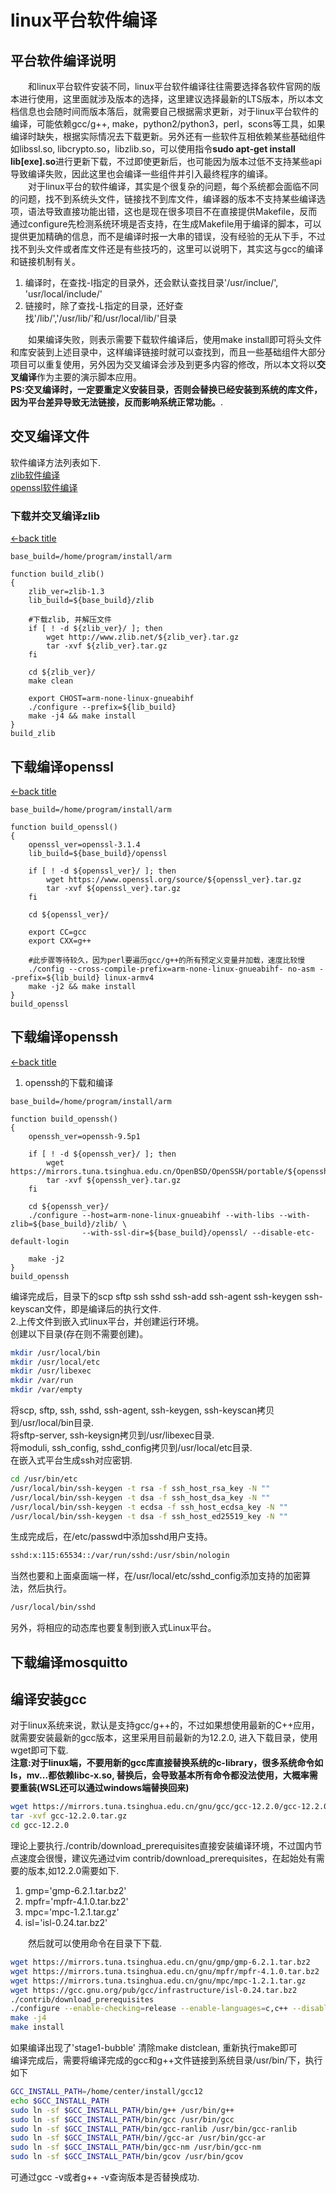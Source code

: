# linux平台软件编译

## 平台软件编译说明

&emsp;&emsp;和linux平台软件安装不同，linux平台软件编译往往需要选择各软件官网的版本进行使用，这里面就涉及版本的选择，这里建议选择最新的LTS版本，所以本文档信息也会随时间而版本落后，就需要自己根据需求更新，对于linux平台软件的编译，可能依赖gcc/g++, make，python2/python3，perl，scons等工具，如果编译时缺失，根据实际情况去下载更新。另外还有一些软件互相依赖某些基础组件如libssl.so, libcrypto.so，libzlib.so，可以使用指令**sudo apt-get install lib[exe].so**进行更新下载，不过即使更新后，也可能因为版本过低不支持某些api导致编译失败，因此这里也会编译一些组件并引入最终程序的编译。<br />
&emsp;&emsp;对于linux平台的软件编译，其实是个很复杂的问题，每个系统都会面临不同的问题，找不到系统头文件，链接找不到库文件，编译器的版本不支持某些编译选项，语法导致直接功能出错，这也是现在很多项目不在直接提供Makefile，反而通过configure先检测系统环境是否支持，在生成Makefile用于编译的脚本，可以提供更加精确的信息，而不是编译时报一大串的错误，没有经验的无从下手，不过找不到头文件或者库文件还是有些技巧的，这里可以说明下，其实这与gcc的编译和链接机制有关。<br />

1. 编译时，在查找-I指定的目录外，还会默认查找目录'/usr/inclue/', 'usr/local/include/'
2. 链接时，除了查找-L指定的目录，还好查找'/lib/','/usr/lib/'和/usr/local/lib/'目录

&emsp;&emsp;如果编译失败，则表示需要下载软件编译后，使用make install即可将头文件和库安装到上述目录中，这样编译链接时就可以查找到，而且一些基础组件大部分项目可以重复使用，另外因为交叉编译会涉及到更多内容的修改，所以本文将以**交叉编译**作为主要的演示脚本应用。<br />
**PS:交叉编译时，一定要重定义安装目录，否则会替换已经安装到系统的库文件，因为平台差异导致无法链接，反而影响系统正常功能。**.

## 交叉编译文件
软件编译方法列表如下.<br />
[zlib软件编译](#下载并交叉编译zlib) <br />
[openssl软件编译](#下载编译openssl) <br />


### 下载并交叉编译zlib

[<-back title](#交叉编译文件)<br />

```shell
base_build=/home/program/install/arm

function build_zlib()
{
    zlib_ver=zlib-1.3
    lib_build=${base_build}/zlib

    #下载zlib, 并解压文件
    if [ ! -d ${zlib_ver}/ ]; then 
        wget http://www.zlib.net/${zlib_ver}.tar.gz
        tar -xvf ${zlib_ver}.tar.gz
    fi
    
    cd ${zlib_ver}/
    make clean

    export CHOST=arm-none-linux-gnueabihf
    ./configure --prefix=${lib_build}
    make -j4 && make install
}
build_zlib
```

## 下载编译openssl

[<-back title](#交叉编译文件)<br />

```shell
base_build=/home/program/install/arm

function build_openssl()
{
    openssl_ver=openssl-3.1.4
    lib_build=${base_build}/openssl
    
    if [ ! -d ${openssl_ver}/ ]; then 
        wget https://www.openssl.org/source/${openssl_ver}.tar.gz
        tar -xvf ${openssl_ver}.tar.gz
    fi

    cd ${openssl_ver}/

    export CC=gcc
    export CXX=g++

    #此步骤等待较久，因为perl要遍历gcc/g++的所有预定义变量并加载，速度比较慢
    ./config --cross-compile-prefix=arm-none-linux-gnueabihf- no-asm --prefix=${lib_build} linux-armv4
    make -j2 && make install
}
build_openssl
```
## 下载编译openssh

[<-back title](#交叉编译文件)<br />

1. openssh的下载和编译
```shell
base_build=/home/program/install/arm

function build_openssh()
{   
    openssh_ver=openssh-9.5p1

    if [ ! -d ${openssh_ver}/ ]; then
        wget https://mirrors.tuna.tsinghua.edu.cn/OpenBSD/OpenSSH/portable/${openssh_ver}.tar.gz
        tar -xvf ${openssh_ver}.tar.gz
    fi

    cd ${openssh_ver}/
    ./configure --host=arm-none-linux-gnueabihf --with-libs --with-zlib=${base_build}/zlib/ \
                --with-ssl-dir=${base_build}/openssl/ --disable-etc-default-login

    make -j2
}
build_openssh
```

编译完成后，目录下的scp sftp ssh sshd ssh-add ssh-agent ssh-keygen ssh-keyscan文件，即是编译后的执行文件.<br />
2.上传文件到嵌入式linux平台，并创建运行环境。<br />
创建以下目录(存在则不需要创建)。<br />

```bash
mkdir /usr/local/bin
mkdir /usr/local/etc
mkdir /usr/libexec
mkdir /var/run
mkdir /var/empty
```
将scp, sftp, ssh, sshd, ssh-agent, ssh-keygen, ssh-keyscan拷贝到/usr/local/bin目录.<br />
将sftp-server, ssh-keysign拷贝到/usr/libexec目录.<br />
将moduli, ssh_config, sshd_config拷贝到/usr/local/etc目录.<br />
在嵌入式平台生成ssh对应密钥.<br />

```bash
cd /usr/bin/etc
/usr/local/bin/ssh-keygen -t rsa -f ssh_host_rsa_key -N ""
/usr/local/bin/ssh-keygen -t dsa -f ssh_host_dsa_key -N ""
/usr/local/bin/ssh-keygen -t ecdsa -f ssh_host_ecdsa_key -N ""
/usr/local/bin/ssh-keygen -t dsa -f ssh_host_ed25519_key -N ""
```
生成完成后，在/etc/passwd中添加sshd用户支持。<br />

```bash
sshd:x:115:65534::/var/run/sshd:/usr/sbin/nologin
```
当然也要和上面桌面端一样，在/usr/local/etc/sshd_config添加支持的加密算法，然后执行。<br />

```bash
/usr/local/bin/sshd
```
另外，将相应的动态库也要复制到嵌入式Linux平台。


## 下载编译mosquitto

## 编译安装gcc

对于linux系统来说，默认是支持gcc/g++的，不过如果想使用最新的C++应用，就需要安装最新的gcc版本，这里采用目前最新的为12.2.0, 进入下载目录，使用wget即可下载.<br/>
**注意:对于linux端，不要用新的gcc库直接替换系统的c-library，很多系统命令如ls，mv...都依赖libc-x.so, 替换后，会导致基本所有命令都没法使用，大概率需要重装(WSL还可以通过windows端替换回来)**
```bash
wget https://mirrors.tuna.tsinghua.edu.cn/gnu/gcc/gcc-12.2.0/gcc-12.2.0.tar.gz
tar -xvf gcc-12.2.0.tar.gz
cd gcc-12.2.0
```
理论上要执行./contrib/download_prerequisites直接安装编译环境，不过国内节点速度会很慢，建议先通过vim contrib/download_prerequisites，在起始处有需要的版本,如12.2.0需要如下.<br/>
1. gmp='gmp-6.2.1.tar.bz2'<br/>
2. mpfr='mpfr-4.1.0.tar.bz2'<br/>
3. mpc='mpc-1.2.1.tar.gz'<br/>
4. isl='isl-0.24.tar.bz2'<br/>

&emsp;&emsp;然后就可以使用命令在目录下下载.<br/>
```bash
wget https://mirrors.tuna.tsinghua.edu.cn/gnu/gmp/gmp-6.2.1.tar.bz2
wget https://mirrors.tuna.tsinghua.edu.cn/gnu/mpfr/mpfr-4.1.0.tar.bz2
wget https://mirrors.tuna.tsinghua.edu.cn/gnu/mpc/mpc-1.2.1.tar.gz
wget https://gcc.gnu.org/pub/gcc/infrastructure/isl-0.24.tar.bz2
./contrib/download_prerequisites
./configure --enable-checking=release --enable-languages=c,c++ --disable-multilib --prefix=/home/center/install/gcc12/
make -j4
make install
```
如果编译出现了'stage1-bubble' 清除make distclean, 重新执行make即可 <br/>
编译完成后，需要将编译完成的gcc和g++文件链接到系统目录/usr/bin/下，执行如下 <br/>

```bash
GCC_INSTALL_PATH=/home/center/install/gcc12
echo $GCC_INSTALL_PATH
sudo ln -sf $GCC_INSTALL_PATH/bin/g++ /usr/bin/g++
sudo ln -sf $GCC_INSTALL_PATH/bin/gcc /usr/bin/gcc
sudo ln -sf $GCC_INSTALL_PATH/bin/gcc-ranlib /usr/bin/gcc-ranlib
sudo ln -sf $GCC_INSTALL_PATH/bin//gcc-ar /usr/bin/gcc-ar
sudo ln -sf $GCC_INSTALL_PATH/bin/gcc-nm /usr/bin/gcc-nm
sudo ln -sf $GCC_INSTALL_PATH/bin/gcov /usr/bin/gcov
```
可通过gcc -v或者g++ -v查询版本是否替换成功.<br/>


